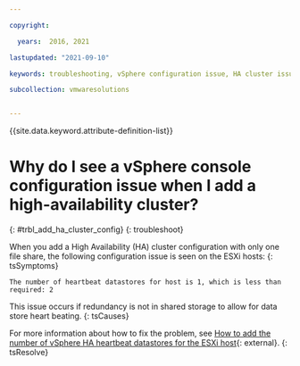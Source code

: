 ```yaml
---

copyright:

  years:  2016, 2021

lastupdated: "2021-09-10"

keywords: troubleshooting, vSphere configuration issue, HA cluster issue

subcollection: vmwaresolutions


---
```


{{site.data.keyword.attribute-definition-list}}

# Why do I see a vSphere console configuration issue when I add a high-availability cluster?
{: #trbl_add_ha_cluster_config}
{: troubleshoot}

When you add a High Availability (HA) cluster configuration with only one file share, the following configuration issue is seen on the ESXi hosts:
{: tsSymptoms}

`The number of heartbeat datastores for host is 1, which is less than required: 2`

This issue occurs if redundancy is not in shared storage to allow for data store heart beating.
{: tsCauses}

For more information about how to fix the problem, see [How to add the number of vSphere HA heartbeat datastores for the ESXi host](https://communities.vmware.com/t5/VMware-vSphere-Discussions/How-to-add-the-number-of-vSphere-HA-heartbeat-datastores-for-the/td-p/1415119){: external}.
{: tsResolve}
